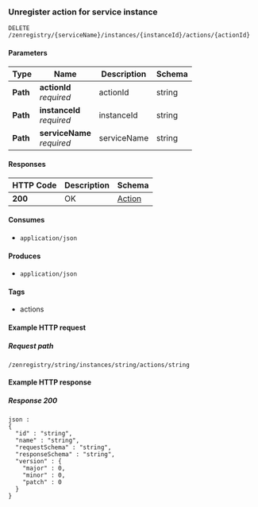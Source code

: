 
<a name="unregisterserviceinstanceactionusingdelete"></a>
### Unregister action for service instance
```
DELETE /zenregistry/{serviceName}/instances/{instanceId}/actions/{actionId}
```


#### Parameters

|Type|Name|Description|Schema|
|---|---|---|---|
|**Path**|**actionId**  <br>*required*|actionId|string|
|**Path**|**instanceId**  <br>*required*|instanceId|string|
|**Path**|**serviceName**  <br>*required*|serviceName|string|


#### Responses

|HTTP Code|Description|Schema|
|---|---|---|
|**200**|OK|[Action](../definitions/Action.md#action)|


#### Consumes

* `application/json`


#### Produces

* `application/json`


#### Tags

* actions


#### Example HTTP request

##### Request path
```
/zenregistry/string/instances/string/actions/string
```


#### Example HTTP response

##### Response 200
```
json :
{
  "id" : "string",
  "name" : "string",
  "requestSchema" : "string",
  "responseSchema" : "string",
  "version" : {
    "major" : 0,
    "minor" : 0,
    "patch" : 0
  }
}
```



